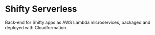 # Shifty Serverless 
Back-end for Shifty apps as AWS Lambda microservices, packaged and deployed with Cloudformation.